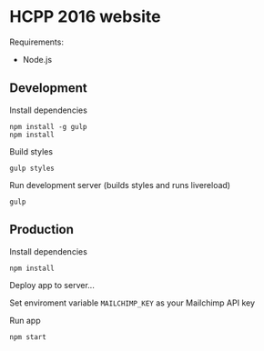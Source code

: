 # HCPP 2016 website

Requirements:

- Node.js

## Development

Install dependencies
```
npm install -g gulp
npm install
```

Build styles
```
gulp styles
```

Run development server (builds styles and runs livereload)
```
gulp
```

## Production

Install dependencies
```
npm install
```

Deploy app to server...

Set enviroment variable ``MAILCHIMP_KEY`` as your Mailchimp API key

Run app
```
npm start
```
